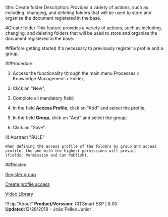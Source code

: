title: Create folder 
Description:  Provides a variety of actions, such as including, changing, and deleting folders that will be used to store and organize the document registered in the base.

#Create folder
This feature provides a variety of actions, such as including, changing, and deleting folders that will be used to store and organize the document registered in the base.

##Before getting started
It's necessary to previously register a profile and a group.

##Procedure
1.  Access the functionality through the main menu Processes \> Knowledge Management \> Folder;

2.  Click on "New";
3.  Complete all mandatory field;
4.  In the field **Access Profile**, click on "Add" and select the profile;
5.  In the field **Group**, click on "Add" and select the group;
6.  Click on "Save".

!!! Abstract "RULE"

    When defining the access profile of the folders by group and access profile, the one with the highest permissions will prevail           (fields: Permission and Can Publish).


##Related

[Register group](/en-us/citsmart-esp-8/initial-settings/access-settings/user/register-groups.html)  

[Create profile access](/en-us/citsmart-esp-8/initial-settings/access-settings/profile/create-profile-access.html)


<i class='fa fa-youtube-play  fa-2x' style='color:#97ce17;vertical-align: middle;'> </i> [Video Library](https://www.youtube.com/playlist?list=PLB5qK2uzf2ROOaL7DsS86sLx4ilNgruEc)

!!! tip "About"
    <b>Product/Verssion:</b> CITSmart ESP | 8.00 &nbsp;&nbsp;
    <b>Updated:</b>12/28/2018 – João Pelles Junior 
